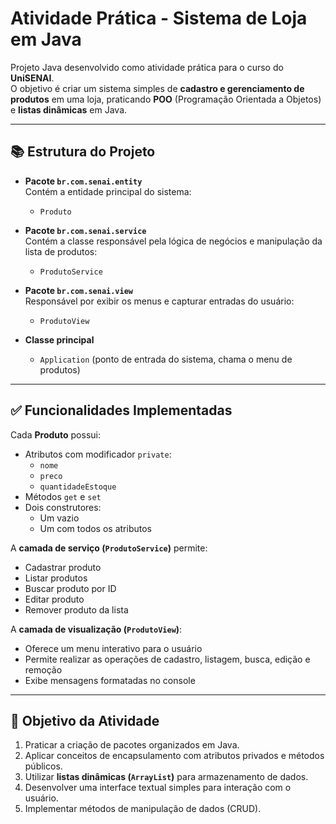 # Atividade Prática - Sistema de Loja em Java

Projeto Java desenvolvido como atividade prática para o curso do **UniSENAI**.  
O objetivo é criar um sistema simples de **cadastro e gerenciamento de produtos** em uma loja, praticando **POO** (Programação Orientada a Objetos) e **listas dinâmicas** em Java.

---

## 📚 Estrutura do Projeto

- **Pacote `br.com.senai.entity`**  
  Contém a entidade principal do sistema:
  - `Produto`

- **Pacote `br.com.senai.service`**  
  Contém a classe responsável pela lógica de negócios e manipulação da lista de produtos:
  - `ProdutoService`

- **Pacote `br.com.senai.view`**  
  Responsável por exibir os menus e capturar entradas do usuário:
  - `ProdutoView`

- **Classe principal**  
  - `Application` (ponto de entrada do sistema, chama o menu de produtos)

---

## ✅ Funcionalidades Implementadas

Cada **Produto** possui:
- Atributos com modificador `private`:
  - `nome`
  - `preco`
  - `quantidadeEstoque`
- Métodos `get` e `set`
- Dois construtores:
  - Um vazio
  - Um com todos os atributos

A **camada de serviço (`ProdutoService`)** permite:
- Cadastrar produto
- Listar produtos
- Buscar produto por ID
- Editar produto
- Remover produto da lista

A **camada de visualização (`ProdutoView`)**:
- Oferece um menu interativo para o usuário
- Permite realizar as operações de cadastro, listagem, busca, edição e remoção
- Exibe mensagens formatadas no console

---

## 🎯 Objetivo da Atividade

1. Praticar a criação de pacotes organizados em Java.  
2. Aplicar conceitos de encapsulamento com atributos privados e métodos públicos.  
3. Utilizar **listas dinâmicas (`ArrayList`)** para armazenamento de dados.  
4. Desenvolver uma interface textual simples para interação com o usuário.  
5. Implementar métodos de manipulação de dados (CRUD).  
